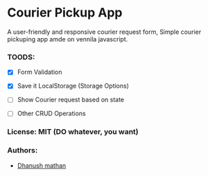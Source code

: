 # Courier Pickup App

A user-friendly and responsive courier request form, Simple courier pickuping app amde on vennila javascript.

### TOODS:

 - [x] Form Validation
 - [x] Save it LocalStorage (Storage Options)
 - [ ] Show Courier request based on state
 - [ ] Other CRUD Operations


### License: MIT (DO whatever, you want)

### Authors:
 - [Dhanush mathan]()


